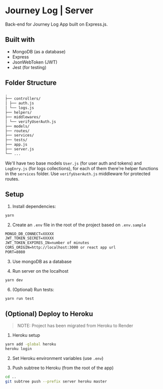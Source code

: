 # Journey Log | Server

Back-end for Journey Log App built on Express.js.

## Built with

- MongoDB (as a database)
- Express
- JsonWebToken (JWT)
- Jest (for testing)

## Folder Structure

```md
.
├── controllers/
│ ├── auth.js
│ └── logs.js
├── helpers/
├── middlewares/
│ └── verifyUserAuth.js
├── models/
├── routes/
├── services/
├── tests/
├── app.js
├── server.js
└── ...
```

We'll have two base models `User.js` (for user auth and tokens) and `LogEnry.js` (for logs collections), for each of them there're helper functions in the `services` folder. Use `verifyUserAuth.js` middleware for protected routes.

## Setup

1. Install dependencies:

```bash
yarn
```

2. Create an `.env` file in the root of the project based on `.env.sample`

```md
MONGO_DB_CONNECT=XXXXX
JWT_TOKEN_SECRET=XXXXX
JWT_TOKEN_EXPIRES_IN=number of minutes
CORS_ORIGIN=http://localhost:3000 or react app url
PORT=8080
```

3. Use mongoDB as a database

4. Run server on the localhost

```bash
yarn dev
```

6. (Optional) Run tests:

```bash
yarn run test
```

## (Optional) Deploy to Heroku

> NOTE: Project has been migrated from Heroku to Render

1. Heroku setup

```bash
yarn add -global heroku
heroku login
```

2. Set Heroku environment variables (use `.env`)

3. Push subtree to Heroku (from the root of the app)

```bash
cd ..
git subtree push --prefix server heroku master
```
